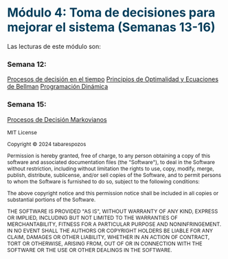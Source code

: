 # <span style="color:#003f5c; font-weight: bold;">Módulo 4: Toma de decisiones para mejorar el sistema (Semanas 13-16)</span>

Las lecturas de este módulo son:

### Semana 12:

[Procesos de decisión en el tiempo](chapter15.md)
[Principios de Optimalidad y Ecuaciones de Bellman](chapter16.md)
[Programación Dinámica](chapter17.md)


### Semana 15:
[Procesos de Decisión Markovianos](chapter18.md)


<span style="font-size:12px;"> 
MIT License

Copyright ©  2024 tabarespozos

Permission is hereby granted, free of charge, to any person obtaining a copy
of this software and associated documentation files (the "Software"), to deal
in the Software without restriction, including without limitation the rights
to use, copy, modify, merge, publish, distribute, sublicense, and/or sell
copies of the Software, and to permit persons to whom the Software is
furnished to do so, subject to the following conditions:

The above copyright notice and this permission notice shall be included in all
copies or substantial portions of the Software.

THE SOFTWARE IS PROVIDED "AS IS", WITHOUT WARRANTY OF ANY KIND, EXPRESS OR
IMPLIED, INCLUDING BUT NOT LIMITED TO THE WARRANTIES OF MERCHANTABILITY,
FITNESS FOR A PARTICULAR PURPOSE AND NONINFRINGEMENT. IN NO EVENT SHALL THE
AUTHORS OR COPYRIGHT HOLDERS BE LIABLE FOR ANY CLAIM, DAMAGES OR OTHER
LIABILITY, WHETHER IN AN ACTION OF CONTRACT, TORT OR OTHERWISE, ARISING FROM,
OUT OF OR IN CONNECTION WITH THE SOFTWARE OR THE USE OR OTHER DEALINGS IN THE
SOFTWARE.
</span>
